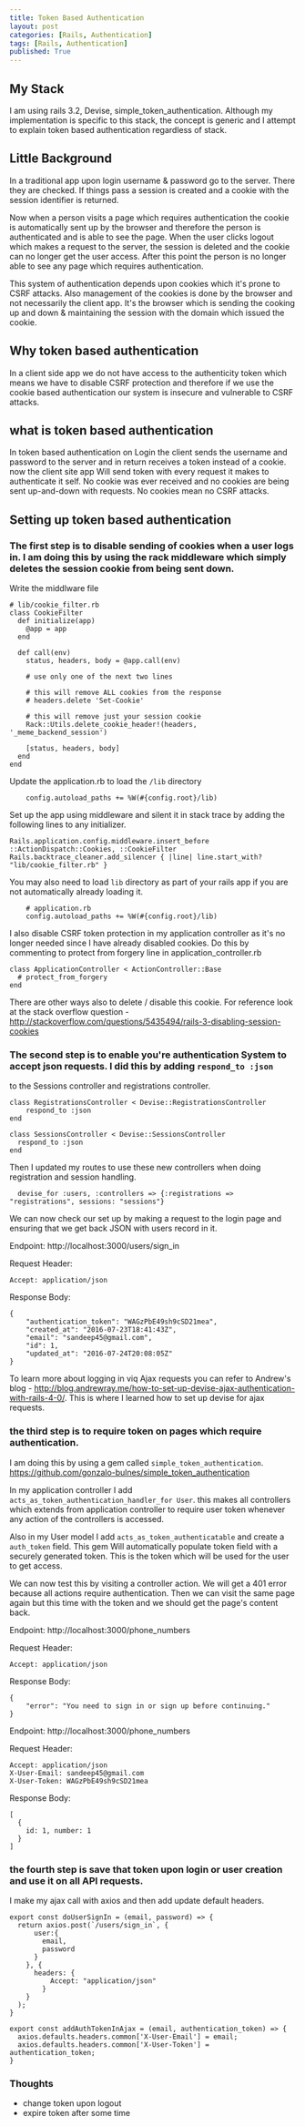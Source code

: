 ```yaml
---
title: Token Based Authentication
layout: post
categories: [Rails, Authentication]
tags: [Rails, Authentication]
published: True
---
```


## My Stack

I am using rails 3.2, Devise, simple_token_authentication. Although my implementation is specific to this stack, the concept is generic and I attempt to explain token based authentication regardless of stack.

## Little Background

In a traditional app upon login username & password go to the server. There they are checked. If things pass a session is created and a cookie with the session identifier is returned.

Now when a person visits a page which requires authentication the cookie is automatically sent up by the browser and therefore the person is authenticated and is able to see the page. When the user clicks logout which makes a request to the server, the session is deleted and the cookie can no longer get the user access. After this point the person is no longer able to see any page which requires authentication.

This system of authentication depends upon cookies which it's prone to CSRF attacks. Also management of the cookies is done by the browser and not necessarily the client app. It's the browser which is sending the cooking up and down & maintaining the session with the domain which issued the cookie.

## Why token based authentication

In a client side app we do not have access to the authenticity token which means we have to disable CSRF protection and therefore if we use the cookie based authentication our system is insecure and vulnerable to CSRF attacks.

## what is token based authentication

In token based authentication on Login the client sends the username and password to the server and in return receives a token instead of a cookie. now the client site app Will send token with every request it makes to authenticate it self. No cookie was ever received and no cookies are being sent up-and-down with requests. No cookies mean no CSRF attacks.

## Setting up token based authentication

### The first step is to disable sending of cookies when a user logs in. I am doing this by using the rack middleware which simply deletes the session cookie from being sent down.

Write the middlware file

````
# lib/cookie_filter.rb
class CookieFilter
  def initialize(app)
    @app = app
  end

  def call(env)
    status, headers, body = @app.call(env)

    # use only one of the next two lines

    # this will remove ALL cookies from the response
    # headers.delete 'Set-Cookie'

    # this will remove just your session cookie
    Rack::Utils.delete_cookie_header!(headers, '_meme_backend_session')

    [status, headers, body]
  end
end
````

Update the application.rb to load the `/lib` directory

````
    config.autoload_paths += %W(#{config.root}/lib)
````

Set up the app using middleware and silent it in stack trace by adding the following lines to any initializer.

````
Rails.application.config.middleware.insert_before ::ActionDispatch::Cookies, ::CookieFilter
Rails.backtrace_cleaner.add_silencer { |line| line.start_with? "lib/cookie_filter.rb" }
````

You may also need to load `lib` directory as part of your rails app if you are not automatically already loading it.

````
    # application.rb
    config.autoload_paths += %W(#{config.root}/lib)
````

I also disable CSRF token protection in my application controller as it's no longer needed since I have already disabled cookies. Do this by commenting to protect from forgery line in application_controller.rb

````
class ApplicationController < ActionController::Base
  # protect_from_forgery
end
````

There are other ways also to delete / disable this cookie. For reference look at the stack overflow question - http://stackoverflow.com/questions/5435494/rails-3-disabling-session-cookies


### The second step is to enable you're authentication System to accept json requests. I did this by adding `respond_to :json`
to the Sessions controller and registrations controller.

````
class RegistrationsController < Devise::RegistrationsController
    respond_to :json
end
````

````
class SessionsController < Devise::SessionsController
  respond_to :json
end
````

Then I updated my routes to use these new controllers when doing registration and session handling.

````
  devise_for :users, :controllers => {:registrations => "registrations", sessions: "sessions"}
````

We can now check our set up by making a request to the login page and ensuring that we get back JSON with users record in it.

Endpoint: http://localhost:3000/users/sign_in

Request Header:

````
Accept: application/json
````

Response Body:
````
{
    "authentication_token": "WAGzPbE49sh9cSD21mea",
    "created_at": "2016-07-23T18:41:43Z",
    "email": "sandeep45@gmail.com",
    "id": 1,
    "updated_at": "2016-07-24T20:08:05Z"
}
````

To learn more about logging in viq Ajax requests you can refer to Andrew's blog - http://blog.andrewray.me/how-to-set-up-devise-ajax-authentication-with-rails-4-0/. This is where I learned how to set up devise for ajax requests.

### the third step is to require token on pages which require authentication.

I am doing this by using a gem called `simple_token_authentication`. https://github.com/gonzalo-bulnes/simple_token_authentication

In my application controller I add `acts_as_token_authentication_handler_for User`. this makes all controllers which extends from application controller to require user token whenever any action of the controllers is accessed.

Also in my User model I add `acts_as_token_authenticatable` and create a `auth_token` field. This gem Will automatically populate token field with a securely generated token. This is the token which will be used for the user to get access.

We can now test this by visiting a controller action. We will get a 401 error because all actions require authentication. Then we can visit the same page again but this time with the token and we should get the page's content back.

Endpoint: http://localhost:3000/phone_numbers

Request Header:

````
Accept: application/json
````

Response Body:
````
{
    "error": "You need to sign in or sign up before continuing."
}
````

Endpoint: http://localhost:3000/phone_numbers

Request Header:

````
Accept: application/json
X-User-Email: sandeep45@gmail.com
X-User-Token: WAGzPbE49sh9cSD21mea
````

Response Body:
````
[
  {
    id: 1, number: 1
  }
]
````

### the fourth step is save that token upon login or user creation and use it on all API requests.

I make my ajax call with axios and then add update default headers.

````
export const doUserSignIn = (email, password) => {
  return axios.post(`/users/sign_in`, {
      user:{
        email,
        password
      }
    }, {
      headers: {
          Accept: "application/json"
        }
    }
  );
}
````

````
export const addAuthTokenInAjax = (email, authentication_token) => {
  axios.defaults.headers.common['X-User-Email'] = email;
  axios.defaults.headers.common['X-User-Token'] = authentication_token;
}
````

### Thoughts

- change token upon logout
- expire token after some time

